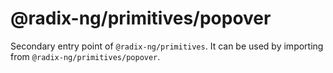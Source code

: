 # @radix-ng/primitives/popover

Secondary entry point of `@radix-ng/primitives`. It can be used by importing from `@radix-ng/primitives/popover`.
